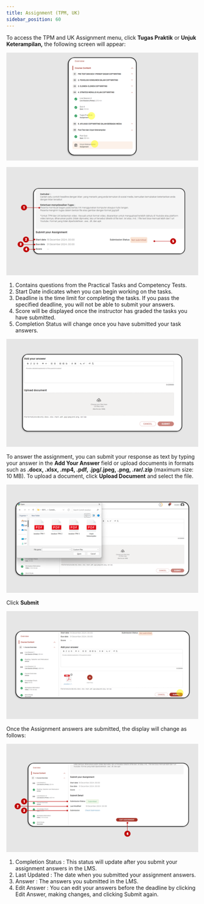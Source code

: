 ```yaml
---
title: Assignment (TPM, UK)
sidebar_position: 60
---
```

To access the TPM and UK Assignment menu, click **Tugas Praktik** or **Unjuk Keterampilan,** the following screen will appear:

![](/img/assignment-eng-1.png)

![](/img/assignment-eng-2.png)

1. Contains questions from the Practical Tasks and Competency Tests.
2. Start Date indicates when you can begin working on the tasks.
3. Deadline is the time limit for completing the tasks. If you pass the specified deadline, you will not be able to submit your answers.
4. Score will be displayed once the instructor has graded the tasks you have submitted.
5. Completion Status will change once you have submitted your task answers.

![](/img/assignment-eng-3.png)

To answer the assignment, you can submit your response as text by typing your answer in the **Add Your Answer** field or upload documents in formats such as **.docx, .xlsx, .mp4, .pdf, .jpg/.jpeg, .png, .rar/.zip** (maximum size: 10 MB). To upload a document, click **Upload Document** and select the file.

![](/img/assignment-eng-4.png)

Click **Submit**

![](/img/assignment-eng-5.png)

Once the Assignment answers are submitted, the display will change as follows:

![](/img/assignment-eng-6.png)

1. Completion Status : This status will update after you submit your assignment answers in the LMS.
2. Last Updated : The date when you submitted your assignment answers.
3. Answer : The answers you submitted in the LMS.
4. Edit Answer : You can edit your answers before the deadline by clicking Edit Answer, making changes, and clicking Submit again.
